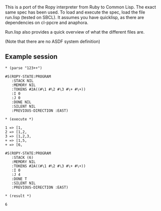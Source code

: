 This is a port of the Ropy interpreter from Ruby to Common Lisp. The exact same spec has been used. To load and execute the spec, load the file run.lisp (tested on SBCL). It assumes you have quicklisp, as there are dependencies on cl-ppcre and anaphora.

Run.lisp also provides a quick overview of what the different files are.

(Note that there are no ASDF system definition)

## Example session

```
* (parse "123++")

#S(ROPY-STATE:PROGRAM
   :STACK NIL
   :MEMORY NIL
   :TOKENS #2A((#\1 #\2 #\3 #\+ #\+))
   :I 0
   :J 0
   :DONE NIL
   :SILENT NIL
   :PREVIOUS-DIRECTION :EAST)

* (execute *)

1 => [1,
2 => [1,2,
3 => [1,2,3,
+ => [1,5,
+ => [6,

#S(ROPY-STATE:PROGRAM
   :STACK (6)
   :MEMORY NIL
   :TOKENS #2A((#\1 #\2 #\3 #\+ #\+))
   :I 0
   :J 4
   :DONE T
   :SILENT NIL
   :PREVIOUS-DIRECTION :EAST)

* (result *)

6
```